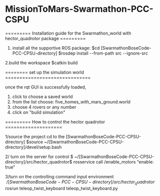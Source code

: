 # MissionToMars-Swarmathon-PCC-CSPU


========= Installation guide for the Swarmathon_world with hector_quadrotor package =========

1. install all the supportive ROS package:
$cd [SwarmathonBoseCode-PCC-CPSU-directory]
$rosdep install --from-path src --ignore-src

2.build the workspace
$catkin build

======== set up the simulation world ==============================

once the rqt GUI is successfully loaded,
1. click to choose a saved world
2. from the list choose: five_homes_with_mars_ground.world
3. choose 4 rovers or any number
4. click on "build simulation"


========= How to control the hector quadrotor ====================

1/source the project
cd to the [SwarmathonBoseCode-PCC-CPSU-directory]
$source ~/[SwarmathonBoseCode-PCC-CPSU-directory]/devel/setup.bash

2/ turn on the server for control
$ ~/[SwarmathonBoseCode-PCC-CPSU-directory]/src/hector_quadrotor$ rosservice call /enable_motors "enable: true"

3/turn on the controlling command input environment
$~/[SwarmathonBoseCode-PCC-CPSU-directory]/src/hector_quadrotor$ rosrun teleop_twist_keyboard teleop_twist_keyboard.py

